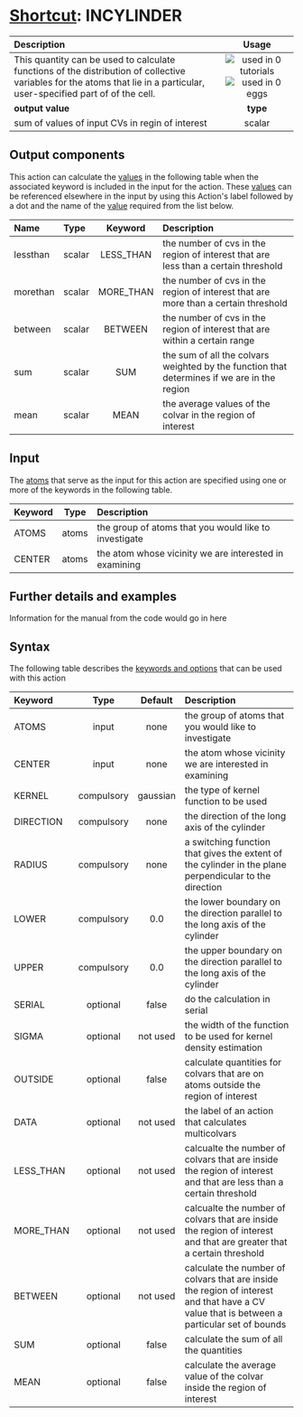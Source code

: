 # [Shortcut](shortcuts.md): INCYLINDER

| Description    | Usage |
|:--------|:--------:|
| This quantity can be used to calculate functions of the distribution of collective variables for the atoms that lie in a particular, user-specified part of of the cell. | ![used in 0 tutorials](https://img.shields.io/badge/tutorials-0-red.svg)![used in 0 eggs](https://img.shields.io/badge/nest-0-red.svg)|
 | **output value** | **type** |
| sum of values of input CVs in regin of interest | scalar |

## Output components

This action can calculate the [values](pecifying_arguments.html) in the following table when the associated keyword is included in the input for the action. These [values](pecifying_arguments.html) can be referenced elsewhere in the input by using this Action's label followed by a dot and the name of the [value](pecifying_arguments.html) required from the list below.

| Name | Type | Keyword | Description |
|:-------|:-----|:----:|:-------|
| lessthan | scalar | LESS_THAN | the number of cvs in the region of interest that are less than a certain threshold | 
| morethan | scalar | MORE_THAN | the number of cvs in the region of interest that are more than a certain threshold | 
| between | scalar | BETWEEN | the number of cvs in the region of interest that are within a certain range | 
| sum | scalar | SUM | the sum of all the colvars weighted by the function that determines if we are in the region | 
| mean | scalar | MEAN | the average values of the colvar in the region of interest | 


## Input

The [atoms](specifying_atoms.html) that serve as the input for this action are specified using one or more of the keywords in the following table.

| Keyword |  Type | Description |
|:--------|:------:|:-----------|
| ATOMS | atoms | the group of atoms that you would like to investigate |
| CENTER | atoms | the atom whose vicinity we are interested in examining |


## Further details and examples 
Information for the manual from the code would go in here 
## Syntax 
The following table describes the [keywords and options](parsing.md) that can be used with this action 

| Keyword | Type | Default | Description |
|:-------|:----:|:-------:|:-----------|
| ATOMS | input | none | the group of atoms that you would like to investigate |
| CENTER | input | none | the atom whose vicinity we are interested in examining |
| KERNEL | compulsory | gaussian |  the type of kernel function to be used |
| DIRECTION | compulsory | none | the direction of the long axis of the cylinder |
| RADIUS | compulsory | none | a switching function that gives the extent of the cylinder in the plane perpendicular to the direction |
| LOWER | compulsory | 0.0 |  the lower boundary on the direction parallel to the long axis of the cylinder |
| UPPER | compulsory | 0.0 |  the upper boundary on the direction parallel to the long axis of the cylinder |
| SERIAL | optional | false |  do the calculation in serial |
| SIGMA | optional | not used | the width of the function to be used for kernel density estimation |
| OUTSIDE | optional | false |  calculate quantities for colvars that are on atoms outside the region of interest |
| DATA | optional | not used | the label of an action that calculates multicolvars |
| LESS_THAN | optional | not used | calcualte the number of colvars that are inside the region of interest and that are less than a certain threshold |
| MORE_THAN | optional | not used | calcualte the number of colvars that are inside the region of interest and that are greater that a certain threshold |
| BETWEEN | optional | not used | calculate the number of colvars that are inside the region of interest and that have a CV value that is between a particular set of bounds |
| SUM | optional | false |  calculate the sum of all the quantities |
| MEAN | optional | false |  calculate the average value of the colvar inside the region of interest |
